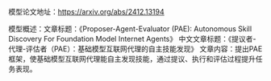 模型论文地址：https://arxiv.org/abs/2412.13194

模型概述：文章标题：《Proposer-Agent-Evaluator (PAE): Autonomous Skill Discovery For Foundation Model Internet Agents》
中文文章标题：《提议者-代理-评估者（PAE）：基础模型互联网代理的自主技能发现》
文章内容：提出PAE框架，使基础模型互联网代理能自主发现技能，通过提议、执行和评估过程提升任务表现。
